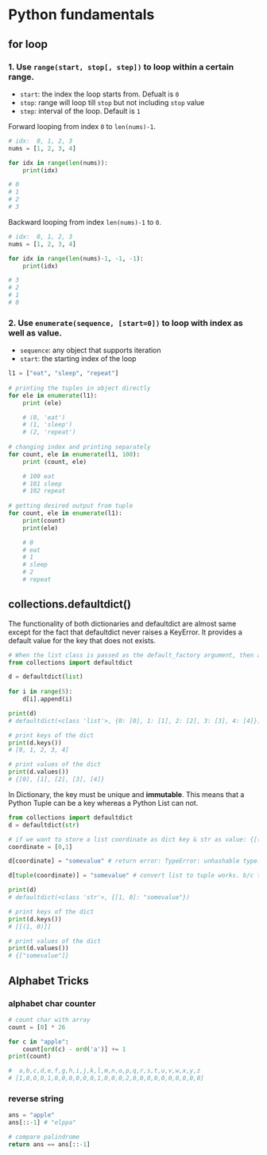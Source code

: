 # Python fundamentals
## for loop
### 1. Use `range(start, stop[, step])` to loop within a certain range.
* `start`: the index the loop starts from. Defualt is `0`
* `stop`: range will loop till `stop` but not including `stop` value
* `step`: interval of the loop. Default is `1`

Forward looping from index `0` to `len(nums)-1`.
```python
# idx:  0, 1, 2, 3
nums = [1, 2, 3, 4]

for idx in range(len(nums)):
    print(idx)

# 0
# 1
# 2
# 3
```

Backward looping from index `len(nums)-1` to `0`.
```python
# idx:  0, 1, 2, 3
nums = [1, 2, 3, 4]

for idx in range(len(nums)-1, -1, -1):
    print(idx)

# 3
# 2
# 1
# 0
```

### 2. Use `enumerate(sequence, [start=0])` to loop with index as well as value.
* `sequence`: any object that supports iteration
* `start`: the starting index of the loop

```python
l1 = ["eat", "sleep", "repeat"]
 
# printing the tuples in object directly
for ele in enumerate(l1):
    print (ele)

    # (0, 'eat')
    # (1, 'sleep')
    # (2, 'repeat')
 
# changing index and printing separately
for count, ele in enumerate(l1, 100):
    print (count, ele)

    # 100 eat
    # 101 sleep
    # 102 repeat
 
# getting desired output from tuple
for count, ele in enumerate(l1):
    print(count)
    print(ele)

    # 0
    # eat
    # 1
    # sleep
    # 2
    # repeat
```

## collections.defaultdict()
The functionality of both dictionaries and defaultdict are almost same except for the fact that defaultdict never raises a KeyError. It provides a default value for the key that does not exists.
```python
# When the list class is passed as the default_factory argument, then a defaultdict is created with the values that are list.
from collections import defaultdict

d = defaultdict(list)
  
for i in range(5):
    d[i].append(i)

print(d)
# defaultdict(<class 'list'>, {0: [0], 1: [1], 2: [2], 3: [3], 4: [4]})

# print keys of the dict
print(d.keys())
# [0, 1, 2, 3, 4]

# print values of the dict
print(d.values())
# {[0], [1], [2], [3], [4]}
```

In Dictionary, the key must be unique and **immutable**. This means that a Python Tuple can be a key whereas a Python List can not.
```python
from collections import defaultdict
d = defaultdict(str)

# if we want to store a list coordinate as dict key & str as value: {[(0,1)]: "somevalue"}
coordinate = [0,1]

d[coordinate] = "somevalue" # return error: TypeError: unhashable type: 'list'

d[tuple(coordinate)] = "somevalue" # convert list to tuple works. b/c tuple is immutable

print(d)
# defaultdict(<class 'str'>, {[1, 0]: "somevalue"})

# print keys of the dict
print(d.keys())
# [[(1, 0)]]

# print values of the dict
print(d.values())
# {["somevalue"]}
```

## Alphabet Tricks
### alphabet char counter
```python
# count char with array
count = [0] * 26

for c in "apple":
    count[ord(c) - ord('a')] += 1
print(count)

#  a,b,c,d,e,f,g,h,i,j,k,l,m,n,o,p,q,r,s,t,u,v,w,x,y,z 
# [1,0,0,0,1,0,0,0,0,0,0,1,0,0,0,2,0,0,0,0,0,0,0,0,0,0]
```
### reverse string
```python
ans = "apple"
ans[::-1] # "elppa"

# compare palindrome
return ans == ans[::-1]
```